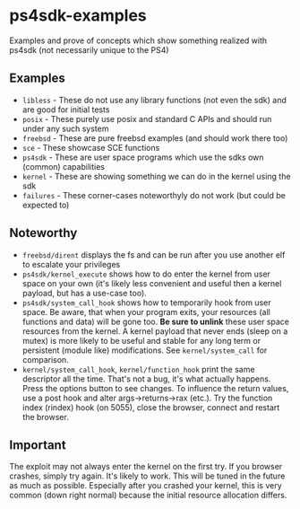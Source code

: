 # ps4sdk-examples
Examples and prove of concepts which show something realized with ps4sdk (not necessarily unique to the PS4)

## Examples
* `libless` - These do not use any library functions (not even the sdk) and are good for initial tests
* `posix` - These purely use posix and standard C APIs and should run under any such system
* `freebsd` - These are pure freebsd examples (and should work there too)
* `sce` - These showcase SCE functions
* `ps4sdk` - These are user space programs which use the sdks own (common) capabilities
* `kernel` - These are showing something we can do in the kernel using the sdk
* `failures` - These corner-cases noteworthyly do not work (but could be expected to)

## Noteworthy
* `freebsd/dirent` displays the fs and can be run after you use another elf to escalate your privileges
* `ps4sdk/kernel_execute` shows how to do enter the kernel from user space on your own (it's likely less
convenient and useful then a kernel payload, but has a use-case too).
* `ps4sdk/system_call_hook` shows how to temporarily hook from user space. Be aware, that when your program
exits, your resources (all functions and data) will be gone too. **Be sure to unlink** these user space resources
from the kernel. A kernel payload that never ends (sleep on a mutex) is more likely to be useful and stable
for any long term or persistent (module like) modifications. See `kernel/system_call` for comparison.
* `kernel/system_call_hook`, `kernel/function_hook` print the same descriptor all the time. That's not a bug,
it's what actually happens. Press the options button to see changes. To influence the return values, use a post
hook and alter args->returns->rax (etc.). Try the function index (rindex) hook (on 5055), close the browser,
connect and restart the browser.

## Important
The exploit may not always enter the kernel on the first try. If you browser crashes,
simply try again. It's likely to work. This will be tuned in the future as much as possible.
Especially after you crashed your kernel, this is very common (down right normal) because the
initial resource allocation differs.
